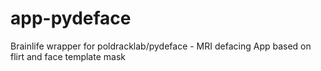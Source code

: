 # app-pydeface
Brainlife wrapper for poldracklab/pydeface - MRI defacing App based on flirt and face template mask
